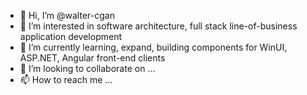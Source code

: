 - 👋 Hi, I’m @walter-cgan
- 👀 I’m interested in software architecture, full stack line-of-business application development
- 🌱 I’m currently learning, expand, building components for WinUI, ASP.NET, Angular front-end clients
- 💞️ I’m looking to collaborate on ...
- 📫 How to reach me ...

<!---
walter-cgan/walter-cgan is a ✨ special ✨ repository because its `README.md` (this file) appears on your GitHub profile.
You can click the Preview link to take a look at your changes.
--->
